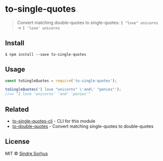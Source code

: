 # to-single-quotes

> Convert matching double-quotes to single-quotes: `I "love" unicorns` → `I 'love' unicorns`


## Install

```
$ npm install --save to-single-quotes
```


## Usage

```js
const toSingleQuotes = require('to-single-quotes');

toSingleQuotes('I love "unicorns" \'and\' "ponies"');
//=> "I love 'unicorns' 'and' 'ponies'"
```


## Related

- [to-single-quotes-cli](https://github.com/sindresorhus/to-single-quotes-cli) - CLI for this module
- [to-double-quotes](https://github.com/sindresorhus/to-double-quotes) - Convert matching single-quotes to double-quotes


## License

MIT © [Sindre Sorhus](https://sindresorhus.com)
